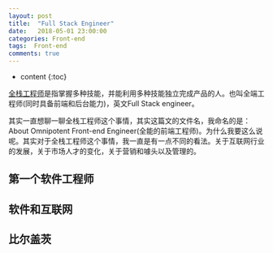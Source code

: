 ```yaml
---
layout: post
title:  "Full Stack Engineer"
date:   2018-05-01 23:00:00
categories: Front-end 
tags:  Front-end
comments: true
---
```


* content
{:toc}

[全栈工程师](https://baike.baidu.com/item/全栈工程师/12983270?fr=aladdin)是指掌握多种技能，并能利用多种技能独立完成产品的人。也叫全端工程师(同时具备前端和后台能力)，英文Full Stack engineer。
<!--more-->
其实一直想聊一聊全栈工程师这个事情，其实这篇文的文件名，我命名的是：About Omnipotent Front-end Engineer(全能的前端工程师)。为什么我要这么说呢。其实对于全栈工程师这个事情，我一直是有一点不同的看法。关于互联网行业的发展，关于市场人才的变化，关于营销和噱头以及管理的。

## 第一个软件工程师

## 软件和互联网

## 比尔盖茨
